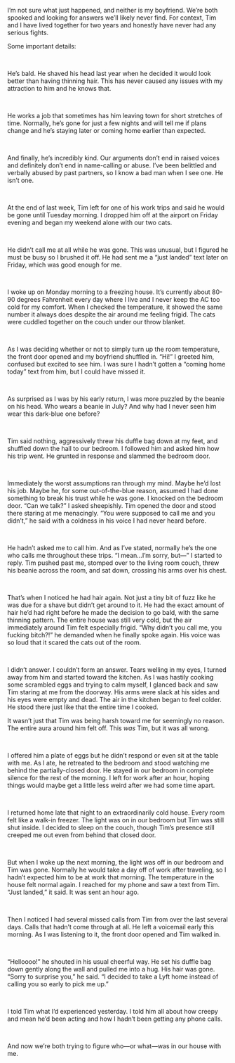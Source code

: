 I’m not sure what just happened, and neither is my boyfriend. We’re both spooked and looking for answers we’ll likely never find. For context, Tim and I have lived together for two years and honestly have never had any serious fights. 



Some important details:

 

He’s bald. He shaved his head last year when he decided it would look better than having thinning hair. This has never caused any issues with my attraction to him and he knows that.

 

He works a job that sometimes has him leaving town for short stretches of time. Normally, he’s gone for just a few nights and will tell me if plans change and he’s staying later or coming home earlier than expected.

 

And finally, he’s incredibly kind. Our arguments don’t end in raised voices and definitely don’t end in name-calling or abuse. I’ve been belittled and verbally abused by past partners, so I know a bad man when I see one. He isn’t one.

 

At the end of last week, Tim left for one of his work trips and said he would be gone until Tuesday morning. I dropped him off at the airport on Friday evening and began my weekend alone with our two cats.

 

He didn’t call me at all while he was gone. This was unusual, but I figured he must be busy so I brushed it off. He had sent me a “just landed” text later on Friday, which was good enough for me.

 

I woke up on Monday morning to a freezing house. It’s currently about 80-90 degrees Fahrenheit every day where I live and I never keep the AC too cold for my comfort. When I checked the temperature, it showed the same number it always does despite the air around me feeling frigid. The cats were cuddled together on the couch under our throw blanket.

 

As I was deciding whether or not to simply turn up the room temperature, the front door opened and my boyfriend shuffled in. “Hi!” I greeted him, confused but excited to see him. I was sure I hadn’t gotten a “coming home today” text from him, but I could have missed it.

 

As surprised as I was by his early return, I was more puzzled by the beanie on his head. Who wears a beanie in July? And why had I never seen him wear this dark-blue one before?

 

Tim said nothing, aggressively threw his duffle bag down at my feet, and shuffled down the hall to our bedroom. I followed him and asked him how his trip went. He grunted in response and slammed the bedroom door.

 

Immediately the worst assumptions ran through my mind. Maybe he’d lost his job. Maybe he, for some out-of-the-blue reason, assumed I had done something to break his trust while he was gone. I knocked on the bedroom door. “Can we talk?” I asked sheepishly. Tim opened the door and stood there staring at me menacingly. “You were supposed to call me and you didn’t,” he said with a coldness in his voice I had never heard before.

 

He hadn’t asked me to call him. And as I’ve stated, normally he’s the one who calls me throughout these trips. “I mean…I’m sorry, but—” I started to reply. Tim pushed past me, stomped over to the living room couch, threw his beanie across the room, and sat down, crossing his arms over his chest.

 

That’s when I noticed he had hair again. Not just a tiny bit of fuzz like he was due for a shave but didn’t get around to it. He had the exact amount of hair he’d had right before he made the decision to go bald, with the same thinning pattern. The entire house was still very cold, but the air immediately around Tim felt especially frigid. “Why didn’t you call me, you fucking bitch?!” he demanded when he finally spoke again. His voice was so loud that it scared the cats out of the room.

 

I didn’t answer. I couldn’t form an answer. Tears welling in my eyes, I turned away from him and started toward the kitchen. As I was hastily cooking some scrambled eggs and trying to calm myself, I glanced back and saw Tim staring at me from the doorway. His arms were slack at his sides and his eyes were empty and dead. The air in the kitchen began to feel colder. He stood there just like that the entire time I cooked.



It wasn’t just that Tim was being harsh toward me for seemingly no reason. The entire aura around him felt off. This *was* Tim, but it was all wrong.

 

I offered him a plate of eggs but he didn’t respond or even sit at the table with me. As I ate, he retreated to the bedroom and stood watching me behind the partially-closed door. He stayed in our bedroom in complete silence for the rest of the morning. I left for work after an hour, hoping things would maybe get a little less weird after we had some time apart.

 

I returned home late that night to an extraordinarily cold house. Every room felt like a walk-in freezer. The light was on in our bedroom but Tim was still shut inside. I decided to sleep on the couch, though Tim’s presence still creeped me out even from behind that closed door.

 

But when I woke up the next morning, the light was off in our bedroom and Tim was gone. Normally he would take a day off of work after traveling, so I hadn’t expected him to be at work that morning. The temperature in the house felt normal again. I reached for my phone and saw a text from Tim. “Just landed,” it said. It was sent an hour ago.

 

Then I noticed I had several missed calls from Tim from over the last several days. Calls that hadn’t come through at all. He left a voicemail early this morning. As I was listening to it, the front door opened and Tim walked in.

 

“Helloooo!” he shouted in his usual cheerful way. He set his duffle bag down gently along the wall and pulled me into a hug. His hair was gone. “Sorry to surprise you,” he said. “I decided to take a Lyft home instead of calling you so early to pick me up.”

 

I told Tim what I’d experienced yesterday. I told him all about how creepy and mean he’d been acting and how I hadn’t been getting any phone calls.

 

And now we’re both trying to figure who—or what—was in our house with me.

 

 